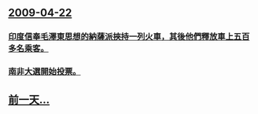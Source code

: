 ## [2009-04-22](/zh/news/2009/04/22/index.md)

### [印度信奉毛澤東思想的納薩派挾持一列火車，其後他們釋放車上五百多名乘客。](/zh/news/2009/04/22/印度信奉毛澤東思想的納薩派挾持一列火車-其後他們釋放車上五百多名乘客.md)
### [南非大選開始投票。](/zh/news/2009/04/22/南非大選開始投票.md)
## [前一天...](/zh/news/2009/04/21/index.md)


